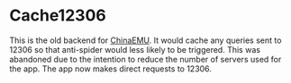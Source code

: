 # Cache12306

This is the old backend for [ChinaEMU](https://github.com/hqy2000/ChinaEMU). It would cache any queries sent to 12306 so that anti-spider would less likely to be triggered. This was abandoned due to the intention to reduce the number of servers used for the app. The app now makes direct requests to 12306.
